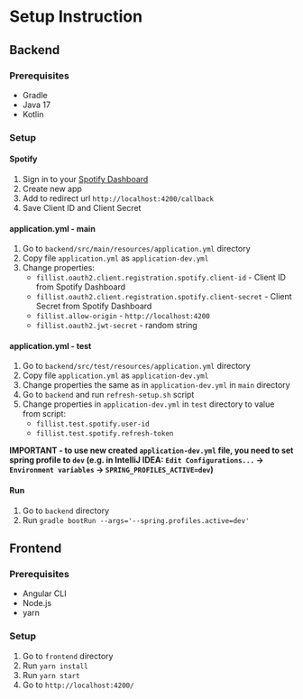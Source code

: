 # Setup Instruction
## Backend
### Prerequisites
- Gradle 
- Java 17
- Kotlin
### Setup
#### Spotify
1. Sign in to your [Spotify Dashboard](https://developer.spotify.com/dashboard/)
2. Create new app
3. Add to redirect url `http://localhost:4200/callback`
4. Save Client ID and Client Secret
#### application.yml - main
1. Go to `backend/src/main/resources/application.yml` directory
2. Copy file `application.yml` as `application-dev.yml`
3. Change properties:
   - `fillist.oauth2.client.registration.spotify.client-id` - Client ID from Spotify Dashboard
   - `fillist.oauth2.client.registration.spotify.client-secret` - Client Secret from Spotify Dashboard
   - `fillist.allow-origin` - `http://localhost:4200`
   - `fillist.oauth2.jwt-secret` - random string
#### application.yml - test
1. Go to `backend/src/test/resources/application.yml` directory
2. Copy file `application.yml` as `application-dev.yml`
3. Change properties the same as in `application-dev.yml` in `main` directory
4. Go to `backend` and run `refresh-setup.sh` script
5. Change properties in `application-dev.yml` in `test` directory to value from script:
   - `fillist.test.spotify.user-id`
   - `fillist.test.spotify.refresh-token`

**IMPORTANT - to use new created `application-dev.yml` file, you need to set spring profile to `dev` (e.g. in IntelliJ IDEA: `Edit Configurations...` -> `Environment variables` -> `SPRING_PROFILES_ACTIVE=dev`)**

#### Run
1. Go to `backend` directory
2. Run `gradle bootRun --args='--spring.profiles.active=dev'`

## Frontend
### Prerequisites
- Angular CLI
- Node.js
- yarn
### Setup
1. Go to `frontend` directory
2. Run `yarn install`
3. Run `yarn start`
4. Go to `http://localhost:4200/`

